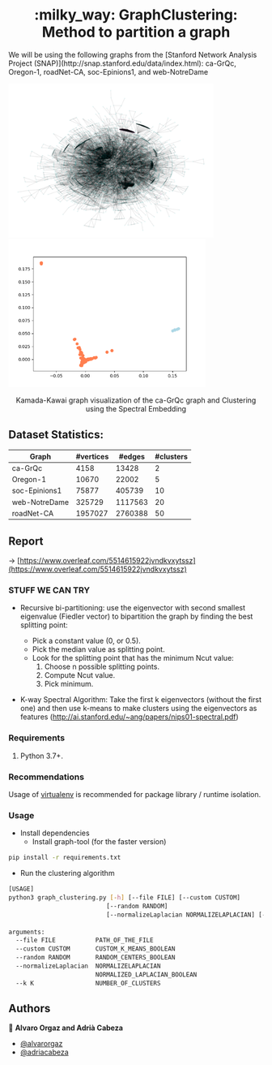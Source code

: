 <h1 align="center">:milky_way: GraphClustering: Method to partition a graph</h1>
We will be using the following graphs from the [Stanford Network Analysis Project (SNAP)](http://snap.stanford.edu/data/index.html): ca-GrQc, Oregon-1, roadNet-CA, soc-Epinions1, and web-NotreDame

<p float="center">
  <img src="docs/images/ca-GrQc_kamada_kawai_graph_colormap2clusters.png" width="405" />
  <img src="docs/images/ca-GrQcSpectralClustering2D.png" width="390" /> 
</p>

<p align="center">
  Kamada-Kawai graph visualization of the ca-GrQc graph and Clustering using the Spectral Embedding 
</p>


## Dataset Statistics: 

| Graph         | #vertices | #edges  | #clusters |
|---------------|-----------|---------|-----------|
| ca-GrQc       | 4158      | 13428   | 2         |
| Oregon-1      | 10670     | 22002   | 5         |
| soc-Epinions1 | 75877     | 405739  | 10        |
| web-NotreDame | 325729    | 1117563 | 20        |
| roadNet-CA    | 1957027   | 2760388 | 50        |

## Report
-> [https://www.overleaf.com/5514615922jvndkvxytssz](https://www.overleaf.com/5514615922jvndkvxytssz)


### STUFF WE CAN TRY

- Recursive bi-partitioning: use the eigenvector with second smallest eigenvalue (Fiedler vector) to bipartition the graph by finding the best splitting point:
  - Pick a constant value (0, or 0.5).
  - Pick the median value as splitting point.
  - Look for the splitting point that has the minimum Ncut value:
    1. Choose n possible splitting points.
    2. Compute Ncut value.
    3. Pick minimum.
  
- K-way Spectral Algorithm: Take the first k eigenvectors (without the first one) and then use k-means to make clusters using the eigenvectors as features (http://ai.stanford.edu/~ang/papers/nips01-spectral.pdf)


### Requirements

1. Python 3.7+.

### Recommendations
Usage of [virtualenv](https://realpython.com/blog/python/python-virtual-environments-a-primer/) is recommended for package library / runtime isolation.


### Usage

- Install dependencies
	- Install graph-tool (for the faster version)
```bash
pip install -r requirements.txt
```

- Run the clustering algorithm
```bash
[USAGE]
python3 graph_clustering.py [-h] [--file FILE] [--custom CUSTOM]
                           [--random RANDOM]
                           [--normalizeLaplacian NORMALIZELAPLACIAN] [--k K]

arguments:
  --file FILE           PATH_OF_THE_FILE
  --custom CUSTOM       CUSTOM_K_MEANS_BOOLEAN
  --random RANDOM       RANDOM_CENTERS_BOOLEAN
  --normalizeLaplacian  NORMALIZELAPLACIAN
                        NORMALIZED_LAPLACIAN_BOOLEAN
  --k K                 NUMBER_OF_CLUSTERS

```

## Authors

👤 **Alvaro Orgaz and Adrià Cabeza**

-  [@alvarorgaz](https://github.com/alvarorgaz)
- [@adriacabeza](https://github.com/adriacabeza)
